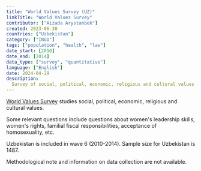 ```yaml
---
title: "World Values Survey (UZ)"
linkTitle: "World Values Survey"
contributor: ["Aizada Arystanbek"]
created: 2023-06-30
countries: ["Uzbekistan"]
category: ["INGO"]
tags: ["population", "health", "law"]
date_start: [2010]
date_end: [2014]
data_type: ["survey", "quantitative"]
language: ["English"]
date: 2024-04-29
description: 
  Survey of social, political, economic, religious and cultural values across different communities.
---
```


[World Values Survey](https://www.worldvaluessurvey.org/WVSOnline.jsp) studies social, political, economic, religious and cultural values.

Some relevant questions include questions about women's leadership skills, women's rights, familial fiscal responsibilities, acceptance of homosexuality, etc.

Uzbekistan is included in wave 6 (2010-2014). Sample size for Uzbekistan is 1487.

Methodological note and information on data collection are not available.
